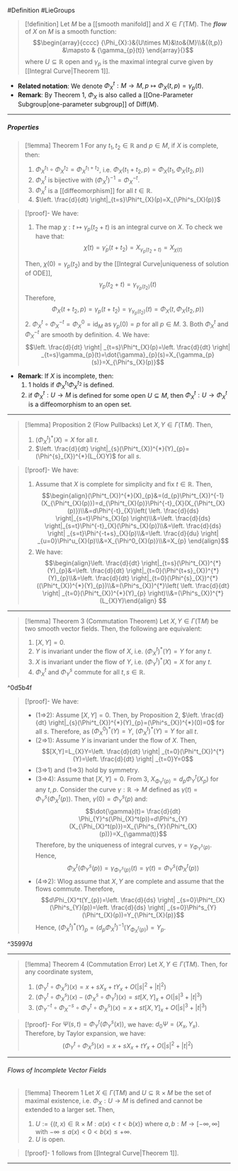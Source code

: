 #Definition #LieGroups 

> [!definition]
> Let $M$ be a [[smooth manifold]] and $X\in \Gamma(\text{T}M)$. The ***flow*** of $X$ on $M$ is a smooth function: $$\begin{array}{cccc} {\Phi_{X}:}&{U\times M}&\to&{M}\\&{(t,p)} &\mapsto & {\gamma_{p}(t)} \end{array}{}$$where $U\subseteq \mathbb{R}$ open and  $\gamma_{p}$ is the maximal integral curve given by [[Integral Curve|Theorem 1]].
- **Related notation**: We denote $\Phi_{X}^t:M\to M,p\mapsto \Phi_{X}(t,p)=\gamma_{p}(t)$. 
- **Remark**: By Theorem 1, $\Phi_{X}$ is also called a [[One-Parameter Subgroup|one-parameter subgroup]] of $\text{Diff}(M)$. 
---
##### Properties
> [!lemma] Theorem 1
> For any $t_{1},t_{2}\in \mathbb{R}$ and $p\in M$, if $X$ is complete, then:
> 1. $\Phi_{X}^{t_{1}}\circ\Phi_{X}^{t_{2}}=\Phi_{X}^{t_{1}+t_{2}}$, i.e. $\Phi_{X}(t_{1}+t_{2},p)=\Phi_{X}(t_{1},\Phi_{X}(t_{2},p))$
> 2. $\Phi_{X}^t$ is bijective with $(\Phi_{X}^t)^{-1}=\Phi_{X}^{-t}$.
> 3. $\Phi_{X}^t$ is a [[diffeomorphism]] for all $t\in \mathbb{R}$.
> 4. $\left. \frac{d}{dt} \right|_{t=s}\Phi^t_{X}(p)=X_{\Phi^s_{X}(p)}$

> [!proof]-
> We have:
> 1. The map $\chi:t\mapsto \gamma_{p}(t_{2}+t)$ is an integral curve on $X$. To check we have that: $$\dot{\chi}(t)=\dot{\gamma}_{p}(t+t_{2})=X_{\gamma_{p}(t_{2}+t)}=X_{\chi(t)}$$
> 
> 	Then, $\chi(0)=\gamma_{p}(t_{2})$ and by the [[Integral Curve|uniqueness of solution of ODE]], $$\gamma_{p}(t_{2}+t)=\gamma_{\gamma_{p}(t_{2})}(t)$$Therefore, $$\Phi_{X}(t+t_{2},p)=\gamma_{p}(t+t_{2})=\gamma_{\gamma_{p}(t_{2})}(t)=\Phi_{X}(t,\Phi_{X}(t_{2},p))$$
> 2. $\Phi_{X}^t\circ\Phi_{X}^{-t}=\Phi_{X}^0=\text{id}_{M}$ as $\gamma_{p}(0)=p$ for all $p\in M$. 
> 3. Both $\Phi^t_{X}$ and $\Phi^{-t}_{X}$ are smooth by definition.
> 4. We have:$$\left. \frac{d}{dt} \right| _{t=s}\Phi^t_{X}(p)=\left. \frac{d}{dt} \right| _{t=s}\gamma_{p}(t)=\dot{\gamma}_{p}(s)=X_{\gamma_{p}(s)}=X_{\Phi^s_{X}(p)}$$
- **Remark**: If $X$ is incomplete, then:
	1. 1 holds if $\Phi_{X}^{t_{1}}\Phi_{X}^{t_{2}}$ is defined.
	2. if $\Phi^t_{X}:U\to M$ is defined for some open $U\subseteq M$, then $\Phi_{X}^t:U\to \Phi_{X}^t$ is a diffeomorphism to an open set. 
---
> [!lemma] Proposition 2 (Flow Pullbacks)
> Let $X,Y\in \Gamma(\text{T}M)$. Then, 
> 1. $(\Phi^t_{X})^{*}(X)=X$ for all $t$.
> 2. $\left. \frac{d}{dt} \right|_{s}(\Phi^t_{X})^{*}(Y)_{p}=(\Phi^{s}_{X})^{*}(L_{X}Y)$ for all $s$.

> [!proof]-
> We have:
> 1. Assume that $X$ is complete for simplicity and fix $t\in \mathbb{R}$. Then, $$\begin{align}(\Phi^t_{X})^{*}(X)_{p}&=(d_{p}\Phi^t_{X})^{-1}(X_{\Phi^t_{X}(p)})=d_{\Phi^t_{X}(p)}\Phi^{-t}_{X}(X_{\Phi^t_{X}(p)})\\&=d\Phi^{-t}_{X}\left( \left. \frac{d}{ds} \right|_{s=t}\Phi^s_{X}(p)  \right)\\&=\left. \frac{d}{ds} \right|_{s=t}\Phi^{-t}_{X}(\Phi^s_{X}(p))\\&=\left. \frac{d}{ds} \right| _{s=t}\Phi^{-t+s}_{X}(p)\\&=\left. \frac{d}{du} \right| _{u=0}\Phi^u_{X}(p)\\&=X_{\Phi^0_{X}(p)}\\&=X_{p} \end{align}$$
> 2. We have: $$\begin{align}\left. \frac{d}{dt} \right|_{t=s}(\Phi^t_{X})^{*}(Y)_{p}&=\left. \frac{d}{dt} \right|_{t=0}(\Phi^{t+s}_{X})^{*}(Y)_{p}\\&=\left. \frac{d}{dt} \right|_{t=0}(\Phi^{s}_{X})^{*}((\Phi^t_{X})^{*}(Y)_{p})\\&=(\Phi^s_{X})^{*}\left( \left. \frac{d}{dt} \right| _{t=0}(\Phi^t_{X})^{*}(Y)_{p} \right)\\&=(\Phi^s_{X})^{*}(L_{X}Y)\end{align} $$
---
> [!lemma] Theorem 3 (Commutation Theorem)
> Let $X,Y\in \Gamma(\text{T}M)$ be two smooth vector fields. Then, the following are equivalent:
> 1. $[X,Y]=0$.
> 3. $Y$ is invariant under the flow of $X$, i.e. $(\Phi^t_{X})^{*}(Y)=Y$ for any $t$.
> 4. $X$ is invariant under the flow of $Y$, i.e. $(\Phi^t_{Y})^{*}(X)=X$ for any $t$.
> 5. $\Phi_{X}^t$ and $\Phi_{Y}^s$ commute for all $t,s\in \mathbb{R}$.

^0d5b4f

> [!proof]-
> We have: 
> - (1=>2): Assume $[X,Y]=0$. Then, by Proposition 2, $\left. \frac{d}{dt} \right|_{s}(\Phi^t_{X})^{*}(Y)_{p}=(\Phi^s_{X})^{*}(0)=0$ for all $s$. Therefore, as $(\Phi^0_{X})^{*}(Y)=Y$, $(\Phi^t_{X})^{*}(Y)=Y$ for all $t$.
> - (2=>1): Assume $Y$ is invariant under the flow of $X$. Then, $$[X,Y]=L_{X}Y=\left. \frac{d}{dt} \right| _{t=0}(\Phi^t_{X})^{*}(Y)=\left. \frac{d}{dt} \right| _{t=0}Y=0$$
> - (3=>1) and (1=>3) hold by symmetry.
> - (3=>4): Assume that $[X,Y]=0$. From 3, $X_{\Phi^t_{Y}(p)}=d_{p}\Phi^t_{Y}(X_{p})$ for any $t,p$. Consider the curve $\gamma:\mathbb{R}\to M$ defined as $\gamma(t)=\Phi_{Y}^s(\Phi_{X}^t(p))$. Then, $\gamma(0)=\Phi_{Y}^s(p)$ and: $$\dot{\gamma}(t)= \frac{d}{dt} \Phi_{Y}^s(\Phi_{X}^t(p))=d\Phi^s_{Y}(X_{\Phi_{X}^t(p)})=X_{\Phi^s_{Y}(\Phi^t_{X}(p))}=X_{\gamma(t)}$$
>   Therefore, by the uniqueness of integral curves, $\gamma=\gamma_{\Phi^s_{Y}(p)}$. Hence,$$\Phi_{X}^t(\Phi_{Y}^s(p))=\gamma_{\Phi^s_{Y}(p)}(t)=\gamma(t)=\Phi^s_{Y}(\Phi^t_{X}(p))$$
> - (4=>2): Wlog assume that $X,Y$ are complete and assume that the flows commute. Therefore, $$d\Phi_{X}^t(Y_{p})=\left. \frac{d}{ds} \right| _{s=0}\Phi^t_{X}(\Phi^s_{Y}(p))=\left. \frac{d}{ds} \right| _{s=0}\Phi^s_{Y}(\Phi^t_{X}(p))=Y_{\Phi^t_{X}(p)}$$Hence, $(\Phi^t_{X})^{*}(Y)_{p}=(d_{p}\Phi^t_{X})^{-1}(Y_{\Phi^t_{X}(p)})=Y_{p}$. 

^35997d

---
> [!lemma] Theorem 4 (Commutation Error)
> Let $X,Y\in \Gamma(\text{T}M)$. Then, for any coordinate system, 
> 1. $(\Phi^t_{Y}\circ\Phi^s_{X})(x)=x+sX_{x}+tY_{x}+O(\left| s \right|^{2}+\left| t \right|^{2})$
> 2. $(\Phi^t_{Y}\circ\Phi^s_{X})(x)-(\Phi^s_{X}\circ\Phi^t_{Y})(x)=st[X,Y]_{x}+O(\left| s \right|^3+\left| t \right|^3)$
> 3. $(\Phi^{-t}_{Y}\circ\Phi^{-s}_{X}\circ\Phi^t_{Y}\circ\Phi^s_{X})(x)=x+st[X,Y]_{x}+O(\left| s \right|^3+\left| t \right|^3)$

> [!proof]-
> For $\Psi(s,t)=\Phi^t_{Y}(\Phi^s_{Y}(x))$, we have: $d_{0}\Psi=(X_{x},Y_{x})$. Therefore, by Taylor expansion, we have: $$(\Phi^t_{Y}\circ \Phi^s_{X})(x)=x+sX_{x}+tY_{x}+O(\left| s \right| ^{2}+\left| t \right| ^{2})$$
----
###### Flows of Incomplete Vector Fields

> [!lemma] Theorem 1
> Let $X\in \Gamma(\text{T}M)$ and $U\subseteq \mathbb{R}\times M$ be the set of maximal existence, i.e. $\Phi_{X}:U\to M$ is defined and cannot be extended to a larger set. Then, 
> 1. $U:=\{ (t,x)\in \mathbb{R}\times M: a(x)<t<b(x) \}$ where $a,b:M\to[-\infty,\infty]$ with $-\infty\leq a(x)< 0< b(x)\leq+\infty$.
> 2. $U$ is open.

> [!proof]-
> 1 follows from [[Integral Curve|Theorem 1]].
---

